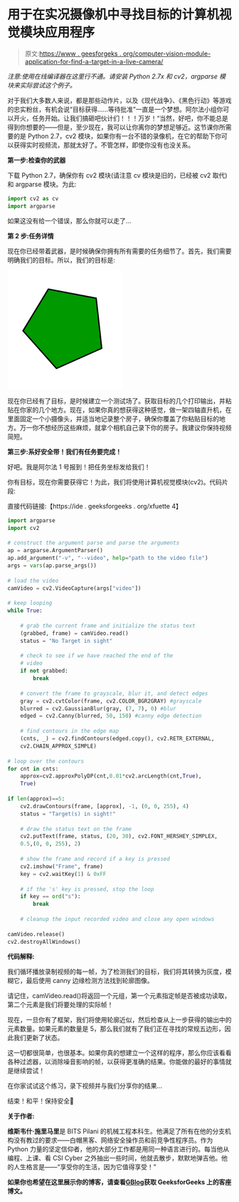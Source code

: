 # 用于在实况摄像机中寻找目标的计算机视觉模块应用程序

> 原文:[https://www . geesforgeks . org/computer-vision-module-application-for-find-a-target-in-a-live-camera/](https://www.geeksforgeeks.org/computer-vision-module-application-for-finding-a-target-in-a-live-camera/)

*注意:使用在线编译器在这里行不通。请安装 Python 2.7x 和 cv2，argparse 模块来实际尝试这个例子。*

对于我们大多数人来说，都是那些动作片，以及《现代战争》、《黑色行动》等游戏的忠实粉丝，有机会说“目标获得……等待批准”一直是一个梦想。阿尔法小组你可以开火，任务开始。让我们搞砸吧伙计们！！！万岁！“当然，好吧，你不能总是得到你想要的——但是，至少现在，我可以让你离你的梦想足够近。这节课你所需要的是 Python 2.7，cv2 模块，如果你有一台不错的录像机，在它的帮助下你可以获得实时视频流，那就太好了。不管怎样，即使你没有也没关系。

**第一步:检查你的武器**

下载 Python 2.7，确保你有 cv2 模块(请注意 cv 模块是旧的，已经被 cv2 取代)和 argparse 模块。为此:

```py
import cv2 as cv
import argparse
```

如果这没有给一个错误，那么你就可以走了…

**第 2 步:任务详情**

现在你已经带着武器，是时候确保你拥有所有需要的任务细节了。首先，我们需要明确我们的目标。所以，我们的目标是:

![Sri](img/41d007ae1892257e0996ceef6c040cfc.png)

现在你已经有了目标，是时候建立一个测试场了。获取目标的几个打印输出，并粘贴在你家的几个地方。现在，如果你真的想获得这种感觉，做一架四轴直升机，在里面固定一个小摄像头，并适当地记录整个房子，确保你覆盖了你粘贴目标的地方。万一你不想经历这些麻烦，就拿个相机自己录下你的房子。我建议你保持视频简短。

**第三步:系好安全带！我们有任务要完成！**

好吧。我是阿尔法 1 号报到！把任务坐标发给我们！

你有目标，现在你需要获得它！为此，我们将使用计算机视觉模块(cv2)。代码片段:

直接代码链接:【https://ide . geeksforgeeks . org/xfuette 4】

```py
import argparse
import cv2

# construct the argument parse and parse the arguments
ap = argparse.ArgumentParser()
ap.add_argument("-v", "--video", help="path to the video file")
args = vars(ap.parse_args())

# load the video
camVideo = cv2.VideoCapture(args["video"])

# keep looping
while True:

    # grab the current frame and initialize the status text
    (grabbed, frame) = camVideo.read()
    status = "No Target in sight"

    # check to see if we have reached the end of the
    # video
    if not grabbed:
        break

    # convert the frame to grayscale, blur it, and detect edges
    gray = cv2.cvtColor(frame, cv2.COLOR_BGR2GRAY) #grayscale
    blurred = cv2.GaussianBlur(gray, (7, 7), 0) #blur
    edged = cv2.Canny(blurred, 50, 150) #canny edge detection

    # find contours in the edge map
    (cnts, _) = cv2.findContours(edged.copy(), cv2.RETR_EXTERNAL,
    cv2.CHAIN_APPROX_SIMPLE)

# loop over the contours
for cnt in cnts:
    approx=cv2.approxPolyDP(cnt,0.01*cv2.arcLength(cnt,True),
    True)

if len(approx)==5:
    cv2.drawContours(frame, [approx], -1, (0, 0, 255), 4)
    status = "Target(s) in sight!"

    # draw the status text on the frame
    cv2.putText(frame, status, (20, 30), cv2.FONT_HERSHEY_SIMPLEX,
    0.5,(0, 0, 255), 2)

    # show the frame and record if a key is pressed
    cv2.imshow("Frame", frame)
    key = cv2.waitKey(1) & 0xFF

    # if the 's' key is pressed, stop the loop
    if key == ord("s"):
        break

    # cleanup the input recorded video and close any open windows

camVideo.release()
cv2.destroyAllWindows()
```

**代码解释:**

我们循环播放录制视频的每一帧，为了检测我们的目标，我们将其转换为灰度，模糊它，最后使用 canny 边缘检测方法找到轮廓图像。

请记住，camVideo.read()将返回一个元组，第一个元素指定帧是否被成功读取，第二个元素是我们将要处理的实际帧！

现在，一旦你有了框架，我们将使用轮廓近似，然后检查从上一步获得的输出中的元素数量。如果元素的数量是 5，那么我们就有了我们正在寻找的常规五边形，因此我们更新了状态。

这一切都很简单，也很基本。如果你真的想建立一个这样的程序，那么你应该看看各种过滤器，以消除噪音影响的帧，以获得更准确的结果。你能做的最好的事情就是继续尝试！

在你家试试这个练习，录下视频并与我们分享你的结果…

结束！和平！保持安全🙂

**关于作者:**

**维斯韦什·施里马里**是 BITS Pilani 的机械工程本科生。他满足了所有在他的分支机构没有教过的要求——白帽黑客、网络安全操作员和前竞争性程序员。作为 Python 力量的坚定信仰者，他的大部分工作都是用同一种语言进行的。每当他从编程、上课、看 CSI Cyber 之外抽出一些时间，他就去散步，默默地弹吉他。他的人生格言是——“享受你的生活，因为它值得享受！”

**如果你也希望在这里展示你的博客，请查看**[**GBlog**](http://geeksquiz.com/gblog/)**获取 GeeksforGeeks 上的客座博文。**